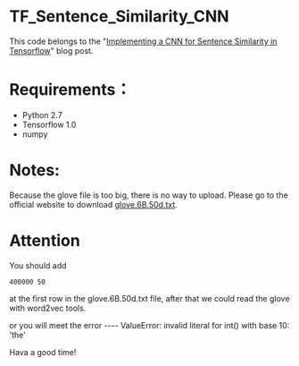 # TF_Sentence_Similarity_CNN
This code belongs to the "[Implementing a CNN for Sentence Similarity in Tensorflow](http://blog.csdn.net/irving_zhang/article/details/70036708)" blog post.

# Requirements：
 - Python 2.7
 - Tensorflow 1.0
 - numpy
 
# Notes:
 Because the glove file is too big, there is no way to upload. Please go to the official website to download [glove.6B.50d.txt](https://nlp.stanford.edu/projects/glove/). 
 
# Attention
You should add 
 ```
 400000 50
 ```
at the first row in the glove.6B.50d.txt file, after that we could read the glove with word2vec tools.

or you will meet the error ---- ValueError: invalid literal for int() with base 10: 'the'
 
 Hava a good time!
